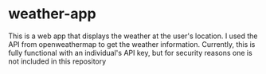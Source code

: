 # weather-app
This is a web app that displays the weather at the user's location.
I used the API from openweathermap to get the weather information. 
Currently, this is fully functional with an individual's API key, but for security reasons one is not included in this repository
